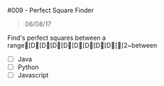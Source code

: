 #009 - Perfect Square Finder
> 06/08/17

Find's perfect squares between a range[D[D[D[D[D[D[D[D[[2~between

- [ ] Java
- [ ] Python
- [ ] Javascript
